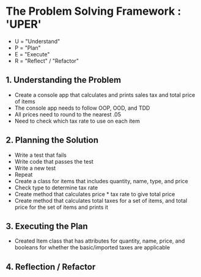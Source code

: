<h1>The Problem Solving Framework : 'UPER'</h1>

* U = "Understand"
* P = "Plan"
* E = "Execute"
* R = "Reflect" / "Refactor"

<h2>1. Understanding the Problem</h2>

* Create a console app that calculates and prints sales tax and total price of items
* The console app needs to follow OOP, OOD, and TDD
* All prices need to round to the nearest .05
* Need to check which tax rate to use on each item

<h2>
    2. Planning the Solution
</h2>

* Write a test that fails
* Write code that passes the test
* Write a new test
* Repeat
* Create a class for items that includes quantity, name, type, and price
* Check type to determine tax rate
* Create method that calculates price * tax rate to give total price
* Create method that calculates total taxes for a set of items, and total price for the set of items and prints it

<h2>
    3. Executing the Plan
</h2>

* Created Item class that has attributes for quantity, name, price, and booleans for whether the basic/imported taxes are applicable

<h2>
    4. Reflection / Refactor
</h2>